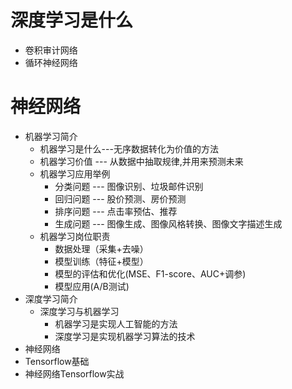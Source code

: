 # 深度学习是什么
- 卷积审计网络
- 循环神经网络

# 神经网络

- 机器学习简介
    - 机器学习是什么---无序数据转化为价值的方法
    - 机器学习价值 --- 从数据中抽取规律,并用来预测未来
    - 机器学习应用举例
        - 分类问题 --- 图像识别、垃圾邮件识别
        - 回归问题 --- 股价预测、房价预测
        - 排序问题 --- 点击率预估、推荐
        - 生成问题 --- 图像生成、图像风格转换、图像文字描述生成
    - 机器学习岗位职责
        - 数据处理（采集+去噪）
        - 模型训练（特征+模型）
        - 模型的评估和优化(MSE、F1-score、AUC+调参)
        - 模型应用(A/B测试)
- 深度学习简介
    - 深度学习与机器学习
        - 机器学习是实现人工智能的方法
        - 深度学习是实现机器学习算法的技术
- 神经网络
- Tensorflow基础
- 神经网络Tensorflow实战